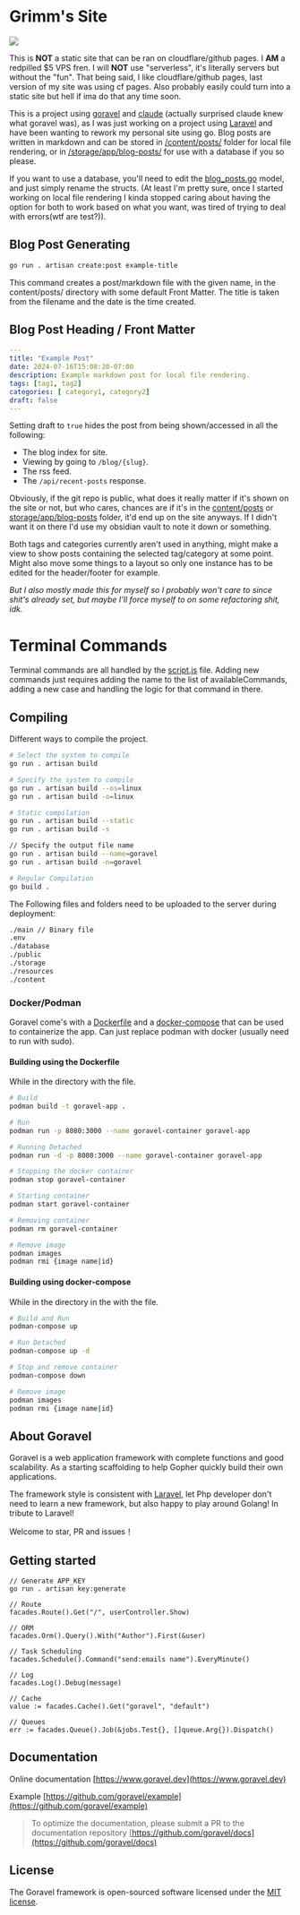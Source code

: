 # Grimm's Site

<img src="/repo-assets/showcase.gif"/>

This is **NOT** a static site that can be ran on cloudflare/github pages. I **AM** a redpilled $5 VPS fren. I will **NOT** use "serverless", it's literally servers but without the "fun". That being said, I like cloudflare/github pages, last version of my site was using cf pages. Also probably easily could turn into a static site but hell if ima do that any time soon.

This is a project using [goravel](https://github.com/goravel/goravel) and [claude](https://claude.ai/) (actually surprised claude knew what goravel was), as I was just working on a project using [Laravel](https://laravel.com/) and have been wanting to rework my personal site using go. Blog posts are written in markdown and can be stored in [/content/posts/](./content/posts/) folder for local file rendering, or in [/storage/app/blog-posts/](./storage/app/blog-posts/) for use with a database if you so please.

If you want to use a database, you'll need to edit the [blog_posts.go](./app/models/blog_post.go) model, and just simply rename the structs. (At least I'm pretty sure, once I started working on local file rendering I kinda stopped caring about having the option for both to work based on what you want, was tired of trying to deal with errors(wtf are test?)).

## Blog Post Generating

```bash
go run . artisan create:post example-title
```

This command creates a post/markdown file with the given name, in the content/posts/ directory with some default Front Matter. The title is taken from the filename and the date is the time created.

## Blog Post Heading / Front Matter

```yaml
---
title: "Example Post"
date: 2024-07-16T15:08:20-07:00
description: Example markdown post for local file rendering.
tags: [tag1, tag2]
categories: [ category1, category2]
draft: false
---

```

Setting draft to `true` hides the post from being shown/accessed in all the following: 

- The blog index for site.
- Viewing by going to `/blog/{slug}`.
- The rss feed.
- The `/api/recent-posts` response.

Obviously, if the git repo is public, what does it really matter if it's shown on the site or not, but who cares, chances are if it's in the [content/posts](./content/posts/) or [storage/app/blog-posts](./storage/app/blog-posts/) folder, it'd end up on the site anyways. If I didn't want it on there I'd use my obsidian vault to note it down or something.

Both tags and categories currently aren't used in anything, might make a view to show posts containing the selected tag/category at some point. Might also move some things to a layout so only one instance has to be edited for the header/footer for example. 

*But I also mostly made this for myself so I probably won't care to since shit's already set, but maybe I'll force myself to on some refactoring shit, idk.*

# Terminal Commands

Terminal commands are all handled by the [script.js](./resources/javascript/script.js) file. Adding new commands just requires adding the name to the list of availableCommands, adding a new case and handling the logic for that command in there.


## Compiling 

Different ways to compile the project.

```bash 
# Select the system to compile
go run . artisan build

# Specify the system to compile
go run . artisan build --os=linux
go run . artisan build -o=linux

# Static compilation
go run . artisan build --static
go run . artisan build -s

// Specify the output file name
go run . artisan build --name=goravel
go run . artisan build -n=goravel 

# Regular Compilation 
go build .
```

The Following files and folders need to be uploaded to the server during deployment:

```bash
./main // Binary file
.env
./database
./public
./storage
./resources 
./content 
```

### Docker/Podman

Goravel come's with a [Dockerfile](/Dockerfile) and a [docker-compose](/docker-compose.yml) that can be used to containerize the app. Can just replace podman with docker (usually need to run with sudo).

#### Building using the Dockerfile

While in the directory with the file.

```bash
# Build 
podman build -t goravel-app .

# Run
podman run -p 8080:3000 --name goravel-container goravel-app

# Running Detached
podman run -d -p 8080:3000 --name goravel-container goravel-app

# Stopping the docker container 
podman stop goravel-container

# Starting container 
podman start goravel-container

# Removing container 
podman rm goravel-container

# Remove image
podman images
podman rmi {image name|id}
```

#### Building using docker-compose

While in the directory in the with the file.

```bash 
# Build and Run 
podman-compose up 

# Run Detached
podman-compose up -d

# Stop and remove container 
podman-compose down 

# Remove image
podman images
podman rmi {image name|id}
```

## About Goravel

Goravel is a web application framework with complete functions and good scalability. As a starting scaffolding to help
Gopher quickly build their own applications.

The framework style is consistent with [Laravel](https://github.com/laravel/laravel), let Php developer don't need to learn a
new framework, but also happy to play around Golang! In tribute to Laravel!

Welcome to star, PR and issues！

## Getting started

```
// Generate APP_KEY
go run . artisan key:generate

// Route
facades.Route().Get("/", userController.Show)

// ORM
facades.Orm().Query().With("Author").First(&user)

// Task Scheduling
facades.Schedule().Command("send:emails name").EveryMinute()

// Log
facades.Log().Debug(message)

// Cache
value := facades.Cache().Get("goravel", "default")

// Queues
err := facades.Queue().Job(&jobs.Test{}, []queue.Arg{}).Dispatch()
```

## Documentation

Online documentation [https://www.goravel.dev](https://www.goravel.dev)

Example [https://github.com/goravel/example](https://github.com/goravel/example)

> To optimize the documentation, please submit a PR to the documentation
> repository [https://github.com/goravel/docs](https://github.com/goravel/docs)

## License

The Goravel framework is open-sourced software licensed under the [MIT license](https://opensource.org/licenses/MIT).
